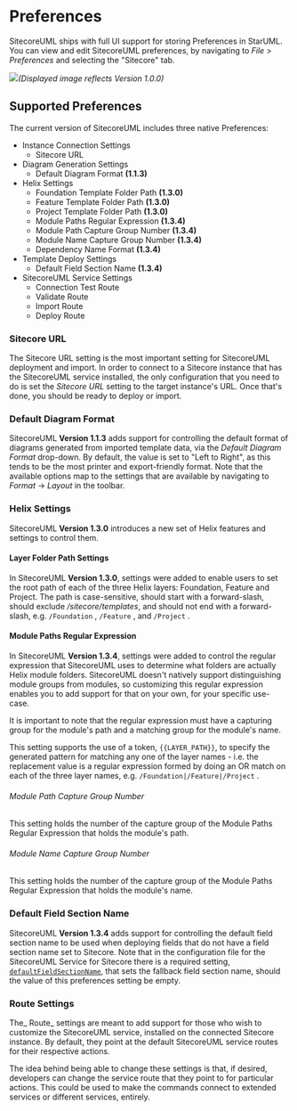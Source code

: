 # Preferences

SitecoreUML ships with full UI support for storing Preferences in StarUML. You can view and edit SitecoreUML preferences, by navigating to _File_ &gt; _Preferences_ and selecting the "Sitecore" tab.

![](https://github.com/zkniebel/SitecoreUML/blob/master/Documentation/assets/StarUML-Preferences.png?raw=true)_\(Displayed image reflects Version 1.0.0\)_

## Supported Preferences

The current version of SitecoreUML includes three native Preferences:

* Instance Connection Settings
  * Sitecore URL
* Diagram Generation Settings
  * Default Diagram Format **\(1.1.3\)**
* Helix Settings
  * Foundation Template Folder Path **\(1.3.0\)**
  * Feature Template Folder Path **\(1.3.0\)**
  * Project Template Folder Path **\(1.3.0\)**
  * Module Paths Regular Expression **\(1.3.4\)**
  * Module Path Capture Group Number **\(1.3.4\)**
  * Module Name Capture Group Number **\(1.3.4\)**
  * Dependency Name Format **\(1.3.4\)**
* Template Deploy Settings
  * Default Field Section Name **\(1.3.4\)**
* SitecoreUML Service Settings
  * Connection Test Route
  * Validate Route
  * Import Route
  * Deploy Route

### Sitecore URL

The Sitecore URL setting is the most important setting for SitecoreUML deployment and import. In order to connect to a Sitecore instance that has the SitecoreUML service installed, the only configuration that you need to do is set the _Sitecore URL_ setting to the target instance's URL. Once that's done, you should be ready to deploy or import.

### Default Diagram Format

SitecoreUML **Version 1.1.3** adds support for controlling the default format of diagrams generated from imported template data, via the _Default Diagram Format_ drop-down. By default, the value is set to "Left to Right", as this tends to be the most printer and export-friendly format. Note that the available options map to the settings that are available by navigating to _Format_ -&gt; _Layout_ in the toolbar.

### Helix Settings

SitecoreUML **Version 1.3.0** introduces a new set of Helix features and settings to control them.

#### Layer Folder Path Settings

In SitecoreUML **Version 1.3.0**, settings were added to enable users to set the root path of each of the three Helix layers: Foundation, Feature and Project. The path is case-sensitive, should start with a forward-slash, should exclude _/sitecore/templates_, and should not end with a forward-slash, e.g. `/Foundation` , `/Feature` , and `/Project` .

#### Module Paths Regular Expression

In SitecoreUML **Version 1.3.4**, settings were added to control the regular expression that SitecoreUML uses to determine what folders are actually Helix module folders. SitecoreUML doesn't natively support distinguishing module groups from modules, so customizing this regular expression enables you to add support for that on your own, for your specific use-case. 

It is important to note that the regular expression must have a capturing group for the module's path and a matching group for the module's name. 

This setting supports the use of a token, `{{LAYER_PATH}}`, to specify the generated pattern for matching any one of the layer names -  i.e. the replacement value is a regular expression formed by doing an OR match on each of the three layer names, e.g. `/Foundation|/Feature|/Project` .

###### Module Path Capture Group Number

This setting holds the number of the capture group of the Module Paths Regular Expression that holds the module's path.

###### Module Name Capture Group Number

This setting holds the number of the capture group of the Module Paths Regular Expression that holds the module's name. 

### Default Field Section Name

SitecoreUML **Version 1.3.4** adds support for controlling the default field section name to be used when deploying fields that do not have a field section name set to Sitecore. Note that in the configuration file for the SitecoreUML Service for Sitecore there is a required setting, [`defaultFieldSectionName`](/guide/sitecore-configuration.md#defaultfieldsectionname), that sets the fallback field section name, should the value of this preferences setting be empty.

### Route Settings

The_ Route_ settings are meant to add support for those who wish to customize the SitecoreUML service, installed on the connected Sitecore instance. By default, they point at the default SitecoreUML service routes for their respective actions.

The idea behind being able to change these settings is that, if desired, developers can change the service route that they point to for particular actions. This could be used to make the commands connect to extended services or different services, entirely.

